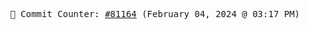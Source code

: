 <p align="center">
    <samp>
        📮 Commit Counter: <a href="https://github.com/Javascript-void0/Javascript-void0/commits/main">#81164</a> (February 04, 2024 @ 03:17 PM)
    </samp>
</p>